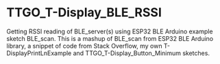 # TTGO_T-Display_BLE_RSSI
Getting RSSI reading of BLE_server(s) using ESP32 BLE Arduino example sketch BLE_scan.
This is a mashup of BLE_scan from ESP32 BLE Arduino library, a snippet of code from Stack Overflow, my own T-DisplayPrintLnExample and TTGO_T-Display_Button_Minimum sketches.
